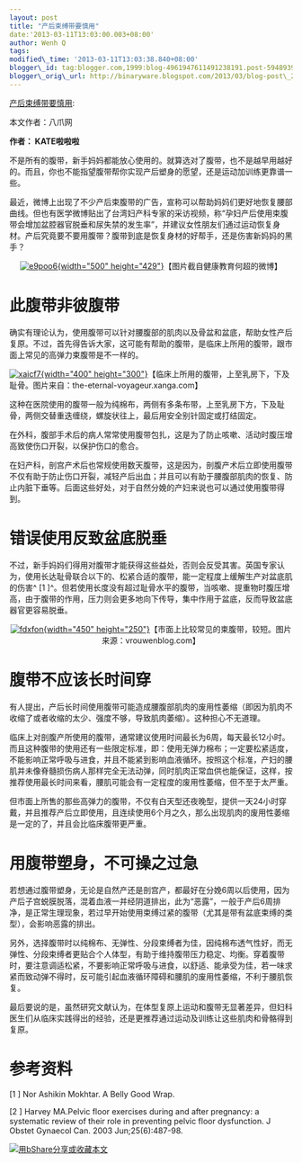```yaml
--- 
layout: post 
title: "产后束缚带要慎用" 
date:'2013-03-11T13:03:00.003+08:00' 
author: Wenh Q
tags:
modified\_time: '2013-03-11T13:03:38.840+08:00' 
blogger\_id: tag:blogger.com,1999:blog-4961947611491238191.post-594893994525861638
blogger\_orig\_url: http://binaryware.blogspot.com/2013/03/blog-post\_2372.html
---
```

[产后束缚带要慎用](http://songshuhui.net/archives/79335):

本文作者：八爪网

**作者： KATE啦啦啦**

不是所有的腹带，新手妈妈都能放心使用的。就算选对了腹带，也不是越早用越好的。而且，你也不能指望腹带帮你实现产后塑身的愿望，还是运动加训练更靠谱一些。

最近，微博上出现了不少产后束腹带的广告，宣称可以帮助妈妈们更好地恢复腰部曲线。但也有医学微博贴出了台湾妇产科专家的采访视频，称“孕妇产后使用束腹带会增加盆腔器官脱垂和尿失禁的发生率”，并建议女性朋友们通过运动恢复身材。产后究竟要不要用腹带？腹带到底是恢复身材的好帮手，还是伤害新妈妈的黑手？


<div style="text-align: center;">

[![](http://cdn.songshuhui.net/wp-content/uploads/2013/03/e9poo6.jpg "e9poo6"){width="500"
height="429"}](http://cdn.songshuhui.net/wp-content/uploads/2013/03/e9poo6.jpg)【图片截自健康教育何超的微博】

</div>

此腹带非彼腹带
==============

确实有理论认为，使用腹带可以针对腰腹部的肌肉以及骨盆和盆底，帮助女性产后复原。不过，首先得告诉大家，这可能有帮助的腹带，是临床上所用的腹带，跟市面上常见的高弹力束腹带是不一样的。


<div style="text-align: left;">

[![](http://cdn.songshuhui.net/wp-content/uploads/2013/03/xaicf7.jpg "xaicf7"){width="400"
height="300"}](http://cdn.songshuhui.net/wp-content/uploads/2013/03/xaicf7.jpg)【临床上所用的腹带，上至乳房下，下及耻骨。图片来自：the-eternal-voyageur.xanga.com】

</div>

这种在医院使用的腹带一般为纯棉布，两侧有多条布带，上至乳房下方，下及耻骨，两侧交替重迭缠绕，螺旋状往上，最后用安全别针固定或打结固定。

在外科，腹部手术后的病人常常使用腹带包扎，这是为了防止咳嗽、活动时腹压增高致使伤口开裂，以保护伤口的愈合。

在妇产科，剖宫产术后也常规使用数天腹带，这是因为，剖腹产术后立即使用腹带不仅有助于防止伤口开裂，减轻产后出血；并且可以有助于腰腹部肌肉的恢复、防止内脏下垂等。后面这些好处，对于自然分娩的产妇来说也可以通过使用腹带得到。


错误使用反致盆底脱垂
====================

不过，新手妈妈们得用对腹带才能获得这些益处，否则会反受其害。英国专家认为，使用长达耻骨联合以下的、松紧合适的腹带，能一定程度上缓解生产对盆底肌的伤害^
[1
]^。但若使用长度没有超过耻骨水平的腹带，当咳嗽、提重物时腹压增高，由于腹带的作用，压力则会更多地向下传导，集中作用于盆底，反而导致盆底器官更容易脱垂。


<div style="text-align: center;">

[![](http://cdn.songshuhui.net/wp-content/uploads/2013/03/fdxfon.jpg "fdxfon"){width="450"
height="250"}](http://cdn.songshuhui.net/wp-content/uploads/2013/03/fdxfon.jpg)【市面上比较常见的束腹带，较短。图片来源：vrouwenblog.com】

</div>

腹带不应该长时间穿
==================

有人提出，产后长时间使用腹带可能造成腰腹部肌肉的废用性萎缩（即因为肌肉不收缩了或者收缩的太少、强度不够，导致肌肉萎缩）。这种担心不无道理。

临床上对剖腹产所使用的腹带，通常建议使用时间最长为6周，每天最长12小时。而且这种腹带的使用还有一些限定标准，即：使用无弹力棉布；一定要松紧适度，不能影响正常呼吸与进食，并且不能紧到影响血液循环。按照这个标准，产妇的腰肌并未像脊髓损伤病人那样完全无法动弹，同时肌肉正常血供也能保证，这样，按推荐使用最长时间来看，腰肌可能会有一定程度的废用性萎缩，但不至于太严重。

但市面上所售的那些高弹力的腹带，不仅有白天型还夜晚型，提供一天24小时穿戴，并且推荐产后立即使用，且连续使用6个月之久，那么出现肌肉的废用性萎缩是一定的了，并且会比临床腹带更严重。


用腹带塑身，不可操之过急
========================

若想通过腹带塑身，无论是自然产还是剖宫产，都最好在分娩6周以后使用，因为产后子宫蜕膜脱落，混着血液一并经阴道排出，此为“恶露”，一般于产后6周排净，是正常生理现象，若过早开始使用束缚过紧的腹带（尤其是带有盆底束缚的类型），会影响恶露的排出。

另外，选择腹带时以纯棉布、无弹性、分段束缚者为佳，因纯棉布透气性好，而无弹性、分段束缚者更贴合个人体型，有助于维持腹带压力稳定、均衡。穿着腹带时，要注意调适松紧，不要影响正常呼吸与进食，以舒适、能承受为佳，若一味求紧而致动弹不得时，反可能引起血液循环障碍和腰肌的废用性萎缩，不利于腰肌恢复。

最后要说的是，虽然研究文献认为，在体型复原上运动和腹带无显著差异，但妇科医生们从临床实践得出的经验，还是更推荐通过运动及训练让这些肌肉和骨骼得到复原。


参考资料
========


[1
] Nor Ashikin Mokhtar. A Belly Good Wrap.


[2
] Harvey MA.Pelvic floor exercises during and after pregnancy: a
systematic review of their role in preventing pelvic floor dysfunction.
J Obstet Gynaecol Can. 2003 Jun;25(6):487-98.

[![用bShare分享或收藏本文](http://static.bshare.cn/frame/images/button_custom1-zh.gif)](http://www.bshare.cn/share?url=http%3A%2F%2Fsongshuhui.net%2Farchives%2F79335&title=%E4%BA%A7%E5%90%8E%E6%9D%9F%E7%BC%9A%E5%B8%A6%E8%A6%81%E6%85%8E%E7%94%A8 "用bShare分享或收藏本文")
